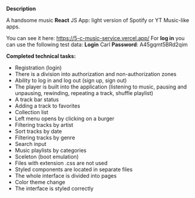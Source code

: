 ****Description****

A handsome music **React** JS App: light version of Spotify or YT Music-like apps.

You can see it here: https://5-c-music-service.vercel.app/
For **log in** you can use the following test data: **Login** Carl **Password**: A45gqmt5BRd2qim

**Completed technical tasks:**
 
- Registration (login) 
- There is a division into authorization and non-authorization zones 
- Ability to log in and log out (sign up, sign out) 
- The player is built into the application (listening to music, pausing and unpausing, rewinding, repeating a track, shuffle playlist) 
- A track bar status 
- Adding a track to favorites 
- Collection list 
- Left menu opens by clicking on a burger 
- Filtering tracks by artist 
- Sort tracks by date 
- Filtering tracks by genre 
- Search input 
- Music playlists by categories 
- Sceleton (boot emulation) 
- Files with extension .css are not used 
- Styled components are located in separate files 
- The whole interface is divided into pages 
- Color theme change 
- The interface is styled correctly
